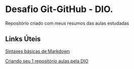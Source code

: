 # Desafio Git-GitHub - DIO.
Repositório criado com meus resumos das aulas estudadas

## Links Úteis 
[Sintaxes básicas de Markdown](https://www.markdownguide.org/getting-started/)

[Criando seu 1 repositório aulas pela DIO](https://web.dio.me/course/introducao-ao-git-e-ao-github/learning/75b9fe49-6ed4-4480-83a7-7e37fc356aa9?back=/track/potencia-tech-angular-developer-powered-ifood&tab=undefined&moduleId=undefined)
